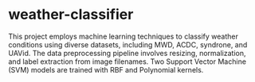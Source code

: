 # weather-classifier
This project employs machine learning techniques to classify weather conditions using diverse datasets, including MWD, ACDC, syndrone, and UAVid. The data preprocessing pipeline involves resizing, normalization, and label extraction from image filenames. Two Support Vector Machine (SVM) models are trained with RBF and Polynomial kernels. 
